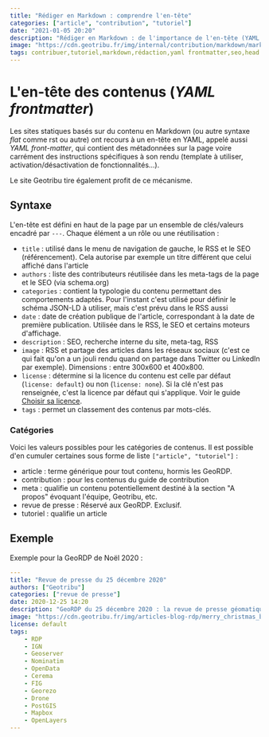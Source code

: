 ```yaml
---
title: "Rédiger en Markdown : comprendre l'en-tête"
categories: ["article", "contribution", "tutoriel"]
date: "2021-01-05 20:20"
description: "Rédiger en Markdown : de l'importance de l'en-tête (YAML front-matter) pour définir les métadonnées, la navigation et le référencement."
image: "https://cdn.geotribu.fr/img/internal/contribution/markdown/markdown_yaml_frontmatter.png"
tags: contribuer,tutoriel,markdown,rédaction,yaml frontmatter,seo,head
---
```


# L'en-tête des contenus (*YAML frontmatter*)

Les sites statiques basés sur du contenu en Markdown (ou autre syntaxe *flat* comme rst ou autre) ont recours à un en-tête en YAML, appelé aussi *YAML front-matter*, qui contient des métadonnées sur la page voire carrément des instructions spécifiques à son rendu (template à utiliser, activation/désactivation de fonctionnalités...).

Le site Geotribu tire également profit de ce mécanisme.

## Syntaxe

L'en-tête est défini en haut de la page par un ensemble de clés/valeurs encadré par `---`. Chaque élément a un rôle ou une réutilisation :

- `title` : utilisé dans le menu de navigation de gauche, le RSS et le SEO (référencement). Cela autorise par exemple un titre différent que celui affiché dans l'article
- `authors` : liste des contributeurs réutilisée dans les meta-tags de la page et le SEO (via schema.org)
- `categories` : contient la typologie du contenu permettant des comportements adaptés. Pour l'instant c'est utilisé pour définir le schéma JSON-LD  à utiliser, mais c'est prévu dans le RSS aussi
- `date` : date de création publique de l'article, correspondant à la date de première publication. Utilisée dans le RSS, le SEO et certains moteurs d'affichage.
- `description` : SEO, recherche interne du site, meta-tag, RSS
- `image` : RSS et partage des articles dans les réseaux sociaux (c'est ce qui fait qu'on a un jouli rendu quand on partage dans Twitter ou LinkedIn par exemple). Dimensions : entre 300x600 et 400x800.
- `license` : détermine si la licence du contenu est celle par défaut (`license: default`) ou non (`license: none`). Si la clé n'est pas renseignée, c'est la licence par défaut qui s'applique. Voir le guide [Choisir sa licence](/contribuer/guides/licensing/).
- `tags` : permet un classement des contenus par mots-clés.

### Catégories

Voici les valeurs possibles pour les catégories de contenus. Il est possible d'en cumuler certaines sous forme de liste `["article", "tutoriel"]` :

- article : terme générique pour tout contenu, hormis les GeoRDP.
- contribution : pour les contenus du guide de contribution
- meta : qualifie un contenu potentiellement destiné à la section "A propos" évoquant l'équipe, Geotribu, etc.
- revue de presse : Réservé aux GeoRDP. Exclusif.
- tutoriel : qualifie un article

## Exemple

Exemple pour la GeoRDP de Noël 2020 :

```yaml
---
title: "Revue de presse du 25 décembre 2020"
authors: ["Geotribu"]
categories: ["revue de presse"]
date: 2020-12-25 14:20
description: "GeoRDP du 25 décembre 2020 : la revue de presse géomatique de Geotribu pour souhaiter Joyeux Noël et bonnes fêtes !"
image: "https://cdn.geotribu.fr/img/articles-blog-rdp/merry_christmas_blender.png"
license: default
tags:
    - RDP
    - IGN
    - Geoserver
    - Nominatim
    - OpenData
    - Cerema
    - FIG
    - Georezo
    - Drone
    - PostGIS
    - Mapbox
    - OpenLayers
---
```
